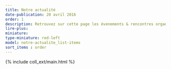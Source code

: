 ```yaml
---
title: Notre actualité
date-publication: 20 avril 2016
order: 1
description: Retrouvez sur cette page les évenements & rencontres organisés à la Case Bio, son actualité, ...
lire-plus:
miniature:
type-miniature: red-left
model: notre-actualite_list-items
sort_items : order
---
```


{% include coll_ext/main.html %}

